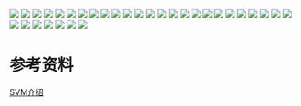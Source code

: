 ![](https://raw.githubusercontent.com/ji92/markdown_picture/master/images/20230906201435.png)
![](https://raw.githubusercontent.com/ji92/markdown_picture/master/images/20230906201447.png)
![](https://raw.githubusercontent.com/ji92/markdown_picture/master/images/20230906201513.png)
![](https://raw.githubusercontent.com/ji92/markdown_picture/master/images/20230906201527.png)
![](https://raw.githubusercontent.com/ji92/markdown_picture/master/images/20230906201601.png)
![](https://raw.githubusercontent.com/ji92/markdown_picture/master/images/20230906201616.png)
![](https://raw.githubusercontent.com/ji92/markdown_picture/master/images/20230906202130.png)
![](https://raw.githubusercontent.com/ji92/markdown_picture/master/images/20230906202141.png)
![](https://raw.githubusercontent.com/ji92/markdown_picture/master/images/20230906202159.png)
![](https://raw.githubusercontent.com/ji92/markdown_picture/master/images/20230906202213.png)
![](https://raw.githubusercontent.com/ji92/markdown_picture/master/images/20230906202428.png)
![](https://raw.githubusercontent.com/ji92/markdown_picture/master/images/20230906202506.png)
![](https://raw.githubusercontent.com/ji92/markdown_picture/master/images/20230906202517.png)
![](https://raw.githubusercontent.com/ji92/markdown_picture/master/images/20230906205838.png)
![](https://raw.githubusercontent.com/ji92/markdown_picture/master/images/20230906205828.png)
![](https://raw.githubusercontent.com/ji92/markdown_picture/master/images/20230906210036.png)
![](https://raw.githubusercontent.com/ji92/markdown_picture/master/images/20230906210046.png)
![](https://raw.githubusercontent.com/ji92/markdown_picture/master/images/20230906210153.png)
![](https://raw.githubusercontent.com/ji92/markdown_picture/master/images/20230906210242.png)
![](https://raw.githubusercontent.com/ji92/markdown_picture/master/images/20230906210253.png)
![](https://raw.githubusercontent.com/ji92/markdown_picture/master/images/20230906210346.png)
![](https://raw.githubusercontent.com/ji92/markdown_picture/master/images/20230906210408.png)
![](https://raw.githubusercontent.com/ji92/markdown_picture/master/images/20230906210426.png)
![](https://raw.githubusercontent.com/ji92/markdown_picture/master/images/20230906210457.png)
![](https://raw.githubusercontent.com/ji92/markdown_picture/master/images/20230906211239.png)
![](https://raw.githubusercontent.com/ji92/markdown_picture/master/images/20230906210536.png)
![](https://raw.githubusercontent.com/ji92/markdown_picture/master/images/20230906210548.png)
![](https://raw.githubusercontent.com/ji92/markdown_picture/master/images/20230906210720.png)
![](https://raw.githubusercontent.com/ji92/markdown_picture/master/images/20230906210753.png)
![](https://raw.githubusercontent.com/ji92/markdown_picture/master/images/20230906210822.png)
![](https://raw.githubusercontent.com/ji92/markdown_picture/master/images/20230906210902.png)
![](https://raw.githubusercontent.com/ji92/markdown_picture/master/images/20230906210946.png)























# 参考资料
[SVM介绍](https://www.bilibili.com/video/BV1oU4y1n7Qn/?vd_source=00c7bb189a105f317a347bc7d83911b5)